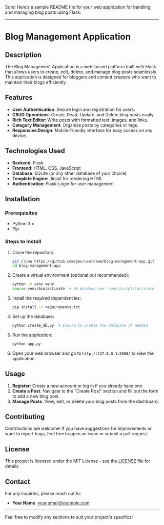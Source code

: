 Sure! Here’s a sample README file for your web application for handling and managing blog posts using Flask:

---

# Blog Management Application

## Description

The Blog Management Application is a web-based platform built with Flask that allows users to create, edit, delete, and manage blog posts seamlessly. This application is designed for bloggers and content creators who want to maintain their blogs efficiently.

## Features

- **User Authentication**: Secure login and registration for users.
- **CRUD Operations**: Create, Read, Update, and Delete blog posts easily.
- **Rich Text Editor**: Write posts with formatted text, images, and links.
- **Category Management**: Organize posts by categories or tags.
- **Responsive Design**: Mobile-friendly interface for easy access on any device.

## Technologies Used

- **Backend**: Flask
- **Frontend**: HTML, CSS, JavaScript
- **Database**: SQLite (or any other database of your choice)
- **Template Engine**: Jinja2 for rendering HTML
- **Authentication**: Flask-Login for user management

## Installation

### Prerequisites

- Python 3.x
- Pip

### Steps to Install

1. Clone the repository:
   ```bash
   git clone https://github.com/yourusername/blog-management-app.git
   cd blog-management-app
   ```

2. Create a virtual environment (optional but recommended):
   ```bash
   python -m venv venv
   source venv/bin/activate  # On Windows use `venv\Scripts\activate`
   ```

3. Install the required dependencies:
   ```bash
   pip install -r requirements.txt
   ```

4. Set up the database:
   ```bash
   python create_db.py  # Ensure to create the database if needed
   ```

5. Run the application:
   ```bash
   python app.py
   ```

6. Open your web browser and go to `http://127.0.0.1:5000/` to view the application.

## Usage

1. **Register**: Create a new account or log in if you already have one.
2. **Create a Post**: Navigate to the "Create Post" section and fill out the form to add a new blog post.
3. **Manage Posts**: View, edit, or delete your blog posts from the dashboard.

## Contributing

Contributions are welcome! If you have suggestions for improvements or want to report bugs, feel free to open an issue or submit a pull request.

## License

This project is licensed under the MIT License - see the [LICENSE](LICENSE) file for details.

## Contact

For any inquiries, please reach out to:
- **Your Name**: [your.email@example.com](mailto:your.email@example.com)

---

Feel free to modify any sections to suit your project's specifics!